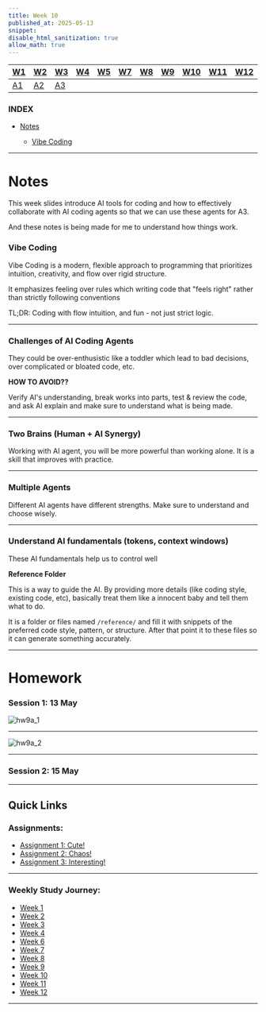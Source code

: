 ```yaml
---
title: Week 10
published_at: 2025-05-13
snippet:
disable_html_sanitization: true
allow_math: true
---
```


| [W1](https://waikei1-creative-co-63.deno.dev/week1) | [W2](https://waikei1-creative-co-63.deno.dev/week2) | [W3](https://waikei1-creative-co-63.deno.dev/week3) | [W4](https://waikei1-creative-co-63.deno.dev/week4) | [W5](https://waikei1-creative-co-63.deno.dev/week5) | [W7](https://waikei1-creative-co-63.deno.dev/week7) | [W8](https://waikei1-creative-co-63.deno.dev/week8) | [W9](https://waikei1-creative-co-63.deno.dev/week9) | [W10](https://waikei1-creative-co-63.deno.dev/week10) | [W11](https://waikei1-creative-co-63.deno.dev/week11) | [W12](https://waikei1-creative-co-63.deno.dev/week12) |
| --------------------------------------------------- | --------------------------------------------------- | --------------------------------------------------- | --------------------------------------------------- | --------------------------------------------------- | --------------------------------------------------- | --------------------------------------------------- | --------------------------------------------------- | ----------------------------------------------------- | ----------------------------------------------------- | ----------------------------------------------------- |
| [A1](https://waikei1-creative-co-63.deno.dev/A1)    | [A2](https://waikei1-creative-co-63.deno.dev/A2)    | [A3](https://waikei1-creative-co-63.deno.dev/A3)    |

### INDEX

- [Notes](https://waikei1-creative-co-63.deno.dev/week9#notes)

  - [Vibe Coding](https://waikei1-creative-co-63.deno.dev/week9#vibe-coding)

---

# Notes

This week slides introduce AI tools for coding and how to effectively collaborate with AI coding agents so that we can use these agents for A3.

And these notes is being made for me to understand how things work.

### Vibe Coding

Vibe Coding is a modern, flexible approach to programming that prioritizes intuition, creativity, and flow over rigid structure.

It emphasizes feeling over rules which writing code that "feels right" rather than strictly following conventions

TL;DR: Coding with flow intuition, and fun - not just strict logic.

---

### Challenges of AI Coding Agents

They could be over-enthusistic like a toddler which lead to bad decisions, over complicated or bloated code, etc.

**HOW TO AVOID??**

Verify AI's understanding, break works into parts, test & review the code, and ask AI explain and make sure to understand what is being made.

---

### Two Brains (Human + AI Synergy)

Working with AI agent, you will be more powerful than working alone. It is a skill that improves with practice.

---

### Multiple Agents

Different AI agents have different strengths. Make sure to understand and choose wisely.

---

### Understand AI fundamentals (tokens, context windows)

These AI fundamentals help us to control well

**Reference Folder**

This is a way to guide the AI. By providing more details (like coding style, existing code, etc), basically treat them like a innocent baby and tell them what to do.

It is a folder or files named `/reference/` and fill it with snippets of the preferred code style, pattern, or structure. After that point it to these files so it can generate something accurately.

---

# Homework

### Session 1: 13 May

![hw9a_1](/w09s1/hw9a_1.png)

---

![hw9a_2](/w09s1/hw9a_2.png)

---

### Session 2: 15 May

---

## Quick Links

### Assignments:

- [Assignment 1: Cute!](https://waikei1-creative-co-63.deno.dev/A1)
- [Assignment 2: Chaos!](https://waikei1-creative-co-63.deno.dev/A2)
- [Assignment 3: Interesting!](https://waikei1-creative-co-63.deno.dev/A3)

---

### Weekly Study Journey:

- [Week 1](https://waikei1-creative-co-63.deno.dev/week1)
- [Week 2](https://waikei1-creative-co-63.deno.dev/week2)
- [Week 3](https://waikei1-creative-co-63.deno.dev/week3)
- [Week 4](https://waikei1-creative-co-63.deno.dev/week4)
- [Week 6](https://waikei1-creative-co-63.deno.dev/week6)
- [Week 7](https://waikei1-creative-co-63.deno.dev/week7)
- [Week 8](https://waikei1-creative-co-63.deno.dev/week8)
- [Week 9](https://waikei1-creative-co-63.deno.dev/week9)
- [Week 10](https://waikei1-creative-co-63.deno.dev/week10)
- [Week 11](https://waikei1-creative-co-63.deno.dev/week11)
- [Week 12](https://waikei1-creative-co-63.deno.dev/week12)

---
